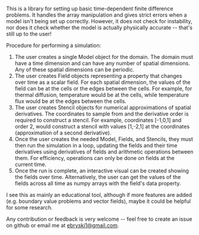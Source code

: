 This is a library for setting up basic time-dependent finite difference problems. It handles the array manipulation and gives strict errors when a model isn't being set up correctly. However, it does not check for instability, nor does it check whether the model is actually physically accurate -- that's still up to the user!

Procedure for performing a simulation:

1. The user creates a single Model object for the domain. The domain must have a time dimension and can have any number of spatial dimensions. Any of these spatial dimensions can be periodic.
2. The user creates Field objects representing a property that changes over time as a scalar field. For each spatial dimension, the values of the field can be at the cells or the edges between the cells. For example, for thermal diffusion, temperature would be at the cells, while temperature flux would be at the edges between the cells.
3. The user creates Stencil objects for numerical approximations of spatial derivatives. The coordinates to sample from and the derivative order is required to construct a stencil. For example, coordinates [-1,0,1] and order 2, would construct a stencil with values [1,-2,1] at the coordinates (approximation of a second derivative).
4. Once the user creates the needed Model, Fields, and Stencils, they must then run the simulation in a loop, updating the fields and their time derivatives using derivatives of fields and arithmetic operations between them. For efficiency, operations can only be done on fields at the current time.
5. Once the run is complete, an interactive visual can be created showing the fields over time. Alternatively, the user can get the values of the fields across all time as numpy arrays with the field's data property.

I see this as mainly an educational tool, although if more features are added (e.g. boundary value problems and vector fields), maybe it could be helpful for some research.

Any contribution or feedback is very welcome -- feel free to create an issue on github or email me at ebryski1@gmail.com.